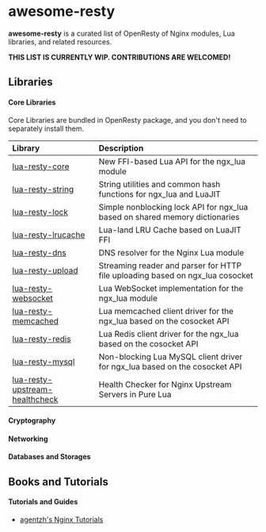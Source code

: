 # awesome-resty

**awesome-resty** is a curated list of OpenResty of Nginx modules, Lua libraries, and related resources.

**THIS LIST IS CURRENTLY WIP. CONTRIBUTIONS ARE WELCOMED!**

## Libraries

#### Core Libraries

Core Libraries are bundled in OpenResty package, and you don't need to separately install them.

Library|Description
:------|:----------
[lua-resty-core](https://github.com/openresty/lua-resty-core)|New FFI-based Lua API for the ngx_lua module
[lua-resty-string](https://github.com/openresty/lua-resty-string)|String utilities and common hash functions for ngx_lua and LuaJIT
[lua-resty-lock](https://github.com/openresty/lua-resty-lock)|Simple nonblocking lock API for ngx_lua based on shared memory dictionaries
[lua-resty-lrucache](https://github.com/openresty/lua-resty-lrucache)|Lua-land LRU Cache based on LuaJIT FFI
[lua-resty-dns](https://github.com/openresty/lua-resty-dns)|DNS resolver for the Nginx Lua module
[lua-resty-upload](https://github.com/openresty/lua-resty-upload)|Streaming reader and parser for HTTP file uploading based on ngx_lua cosocket
[lua-resty-websocket](https://github.com/openresty/lua-resty-websocket)|Lua WebSocket implementation for the ngx_lua module
[lua-resty-memcached](https://github.com/openresty/lua-resty-memcached)|Lua memcached client driver for the ngx_lua based on the cosocket API
[lua-resty-redis](https://github.com/openresty/lua-resty-redis)|Lua Redis client driver for the ngx_lua based on the cosocket API
[lua-resty-mysql](https://github.com/openresty/lua-resty-mysql)|Non-blocking Lua MySQL client driver for ngx_lua based on the cosocket API
[lua-resty-upstream-healthcheck](https://github.com/openresty/lua-resty-upstream-healthcheck)|Health Checker for Nginx Upstream Servers in Pure Lua

#### Cryptography
#### Networking
#### Databases and Storages

## Books and Tutorials

#### Tutorials and Guides

* [agentzh's Nginx Tutorials](http://openresty.org/download/agentzh-nginx-tutorials-en.html)

